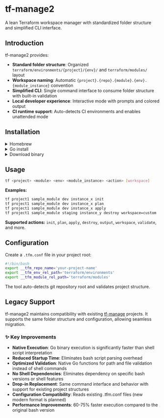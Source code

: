 # tf-manage2

A lean Terraform workspace manager with standardized folder structure and simplified CLI interface.

## Introduction

tf-manage2 provides:
- **Standard folder structure**: Organized `terraform/environments/{project}/{env}/` and `terraform/modules/` layout
- **Workspace naming**: Automatic `{project}.{repo}.{module}.{env}.{module_instance}` convention
- **Simplified CLI**: Single command interface to consume folder structure with built-in validation
- **Local developer experience**: Interactive mode with prompts and colored output
- **CI runtime support**: Auto-detects CI environments and enables unattended mode

## Installation

<details><summary>Homebrew</summary>

```bash
brew tap sorinlg/tap
brew install tf-manage2
```

</details>
<details><summary>Go install</summary>

```bash
go install github.com/sorinlg/tf-manage2@latest
```
</details>
<details><summary>Download binary</summary>

```bash
curl -L https://github.com/sorinlg/tf-manage2/releases/latest/download/tf-manage2-linux-amd64 -o tf-manage2
chmod +x tf-manage2
sudo mv tf-manage2 /usr/local/bin/
```
</details>

## Usage

```bash
tf <project> <module> <env> <module_instance> <action> [workspace]
```

**Examples:**
```bash
tf project1 sample_module dev instance_x init
tf project1 sample_module dev instance_x plan
tf project1 sample_module dev instance_x apply
tf project1 sample_module staging instance_y destroy workspace=custom
```

**Supported actions:** `init`, `plan`, `apply`, `destroy`, `output`, `workspace`, `validate`, and more.

## Configuration

Create a `.tfm.conf` file in your project root:

```bash
#!/bin/bash
export __tfm_repo_name='your-project-name'
export __tfm_env_rel_path='terraform/environments'
export __tfm_module_rel_path='terraform/modules'
```

The tool auto-detects git repository root and validates project structure.

## Legacy Support
tf-manage2 maintains compatibility with existing [tf-manage](https://github.com/sorinlg/tf-manage) projects. It supports the same folder structure and configuration, allowing seamless migration.

### ✨ Key Improvements
- **Native Execution**: Go binary execution is significantly faster than shell script interpretation
- **Reduced Startup Time**: Eliminates bash script parsing overhead
- **Optimized Validation**: Native Go functions for path and file validation instead of shell commands
- **No Shell Dependencies**: Eliminates dependency on specific bash versions or shell features
- **Drop-in Replacement**: Same command interface and behavior with support for existing project structures
- **Configuration Compatibility**: Reads existing .tfm.conf files (new modern format is planned)
- **Performance Improvements**: 60-75% faster execution compared to the original bash version
